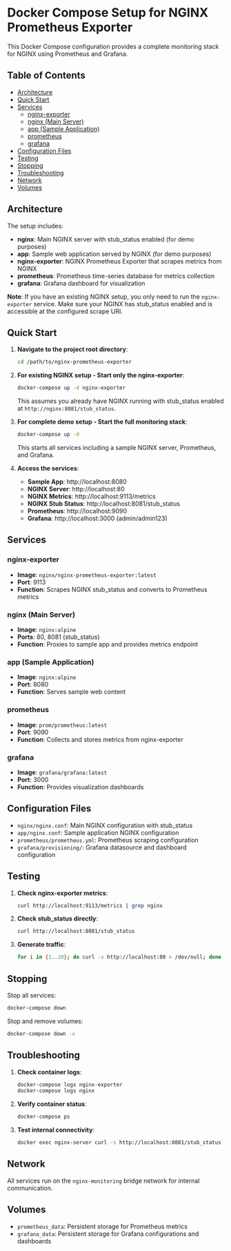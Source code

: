 # Docker Compose Setup for NGINX Prometheus Exporter

This Docker Compose configuration provides a complete monitoring stack for NGINX using Prometheus and Grafana.

## Table of Contents

- [Architecture](#architecture)
- [Quick Start](#quick-start)
- [Services](#services)
  - [nginx-exporter](#nginx-exporter)
  - [nginx (Main Server)](#nginx-main-server)
  - [app (Sample Application)](#app-sample-application)
  - [prometheus](#prometheus)
  - [grafana](#grafana)
- [Configuration Files](#configuration-files)
- [Testing](#testing)
- [Stopping](#stopping)
- [Troubleshooting](#troubleshooting)
- [Network](#network)
- [Volumes](#volumes)

## Architecture

The setup includes:
- **nginx**: Main NGINX server with stub_status enabled (for demo purposes)
- **app**: Sample web application served by NGINX (for demo purposes)
- **nginx-exporter**: NGINX Prometheus Exporter that scrapes metrics from NGINX
- **prometheus**: Prometheus time-series database for metrics collection
- **grafana**: Grafana dashboard for visualization

**Note**: If you have an existing NGINX setup, you only need to run the `nginx-exporter` service. Make sure your NGINX has stub_status enabled and is accessible at the configured scrape URI.

## Quick Start

1. **Navigate to the project root directory**:
   ```bash
   cd /path/to/nginx-prometheus-exporter
   ```

2. **For existing NGINX setup - Start only the nginx-exporter**:
   ```bash
   docker-compose up -d nginx-exporter
   ```
   This assumes you already have NGINX running with stub_status enabled at `http://nginx:8081/stub_status`.

3. **For complete demo setup - Start the full monitoring stack**:
   ```bash
   docker-compose up -d
   ```
   This starts all services including a sample NGINX server, Prometheus, and Grafana.

4. **Access the services**:
   - **Sample App**: http://localhost:8080
   - **NGINX Server**: http://localhost:80
   - **NGINX Metrics**: http://localhost:9113/metrics
   - **NGINX Stub Status**: http://localhost:8081/stub_status
   - **Prometheus**: http://localhost:9090
   - **Grafana**: http://localhost:3000 (admin/admin123)

## Services

### nginx-exporter
- **Image**: `nginx/nginx-prometheus-exporter:latest`
- **Port**: 9113
- **Function**: Scrapes NGINX stub_status and converts to Prometheus metrics

### nginx (Main Server)
- **Image**: `nginx:alpine`
- **Ports**: 80, 8081 (stub_status)
- **Function**: Proxies to sample app and provides metrics endpoint

### app (Sample Application)
- **Image**: `nginx:alpine`
- **Port**: 8080
- **Function**: Serves sample web content

### prometheus
- **Image**: `prom/prometheus:latest`
- **Port**: 9090
- **Function**: Collects and stores metrics from nginx-exporter

### grafana
- **Image**: `grafana/grafana:latest`
- **Port**: 3000
- **Function**: Provides visualization dashboards

## Configuration Files

- `nginx/nginx.conf`: Main NGINX configuration with stub_status
- `app/nginx.conf`: Sample application NGINX configuration
- `prometheus/prometheus.yml`: Prometheus scraping configuration
- `grafana/provisioning/`: Grafana datasource and dashboard configuration

## Testing

1. **Check nginx-exporter metrics**:
   ```bash
   curl http://localhost:9113/metrics | grep nginx
   ```

2. **Check stub_status directly**:
   ```bash
   curl http://localhost:8081/stub_status
   ```

3. **Generate traffic**:
   ```bash
   for i in {1..10}; do curl -s http://localhost:80 > /dev/null; done
   ```

## Stopping

Stop all services:
```bash
docker-compose down
```

Stop and remove volumes:
```bash
docker-compose down -v
```

## Troubleshooting

1. **Check container logs**:
   ```bash
   docker-compose logs nginx-exporter
   docker-compose logs nginx
   ```

2. **Verify container status**:
   ```bash
   docker-compose ps
   ```

3. **Test internal connectivity**:
   ```bash
   docker exec nginx-server curl -s http://localhost:8081/stub_status
   ```

## Network

All services run on the `nginx-monitoring` bridge network for internal communication.

## Volumes

- `prometheus_data`: Persistent storage for Prometheus metrics
- `grafana_data`: Persistent storage for Grafana configurations and dashboards
